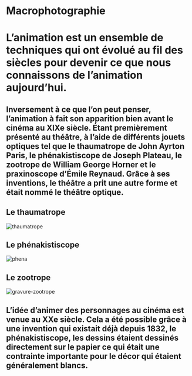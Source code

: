# Macrophotographie

# L’animation est un ensemble de techniques qui ont évolué au fil des siècles pour devenir ce que nous connaissons de l’animation aujourd’hui. 

## Inversement à ce que l’on peut penser, l’animation à fait son apparition bien avant le cinéma au XIXe siècle. Étant premièrement présenté au théâtre, à l’aide de différents jouets optiques tel que le thaumatrope de John Ayrton Paris, le phénakistiscope de Joseph Plateau, le zootrope de William George Horner et le praxinoscope d’Émile Reynaud. Grâce à ses inventions, le théâtre a prit une autre forme et était nommé le théâtre optique.

## Le thaumatrope
![thaumatrope](https://user-images.githubusercontent.com/94126495/145142993-0f47b32d-ba3c-41cd-8ef8-dbe381edad4a.jpg)

## Le phénakistiscope
![phena](https://user-images.githubusercontent.com/94126495/145143548-fb4298df-847b-4d9e-9ffc-c602d188df55.jpg)

## Le zootrope
![gravure-zootrope](https://user-images.githubusercontent.com/94126495/145143721-7ee03188-1312-422c-83c6-83be6dba9ea9.jpg)

## L’idée d’animer des personnages au cinéma est venue au XXe siècle. Cela a été possible grâce à une invention qui existait déjà depuis 1832, le phénakistiscope, les dessins étaient dessinés directement sur le papier ce qui était une contrainte importante pour le décor qui étaient généralement blancs. 
